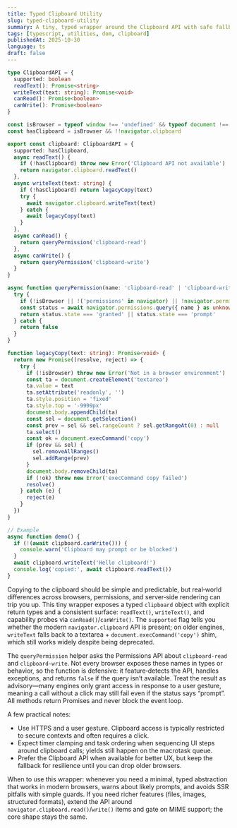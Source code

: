 ```yaml
---
title: Typed Clipboard Utility
slug: typed-clipboard-utility
summary: A tiny, typed wrapper around the Clipboard API with safe fallbacks, permission probes, and SSR guards.
tags: [typescript, utilities, dom, clipboard]
publishedAt: 2025-10-30
language: ts
draft: false
---
```


```ts
type ClipboardAPI = {
  supported: boolean
  readText(): Promise<string>
  writeText(text: string): Promise<void>
  canRead(): Promise<boolean>
  canWrite(): Promise<boolean>
}

const isBrowser = typeof window !== 'undefined' && typeof document !== 'undefined'
const hasClipboard = isBrowser && !!navigator.clipboard

export const clipboard: ClipboardAPI = {
  supported: hasClipboard,
  async readText() {
    if (!hasClipboard) throw new Error('Clipboard API not available')
    return navigator.clipboard.readText()
  },
  async writeText(text: string) {
    if (!hasClipboard) return legacyCopy(text)
    try {
      await navigator.clipboard.writeText(text)
    } catch {
      await legacyCopy(text)
    }
  },
  async canRead() {
    return queryPermission('clipboard-read')
  },
  async canWrite() {
    return queryPermission('clipboard-write')
  }
}

async function queryPermission(name: 'clipboard-read' | 'clipboard-write'): Promise<boolean> {
  try {
    if (!isBrowser || !('permissions' in navigator) || !navigator.permissions?.query) return false
    const status = await navigator.permissions.query({ name } as unknown as PermissionDescriptor)
    return status.state === 'granted' || status.state === 'prompt'
  } catch {
    return false
  }
}

function legacyCopy(text: string): Promise<void> {
  return new Promise((resolve, reject) => {
    try {
      if (!isBrowser) throw new Error('Not in a browser environment')
      const ta = document.createElement('textarea')
      ta.value = text
      ta.setAttribute('readonly', '')
      ta.style.position = 'fixed'
      ta.style.top = '-9999px'
      document.body.appendChild(ta)
      const sel = document.getSelection()
      const prev = sel && sel.rangeCount ? sel.getRangeAt(0) : null
      ta.select()
      const ok = document.execCommand('copy')
      if (prev && sel) {
        sel.removeAllRanges()
        sel.addRange(prev)
      }
      document.body.removeChild(ta)
      if (!ok) throw new Error('execCommand copy failed')
      resolve()
    } catch (e) {
      reject(e)
    }
  })
}

// Example
async function demo() {
  if (!(await clipboard.canWrite())) {
    console.warn('Clipboard may prompt or be blocked')
  }
  await clipboard.writeText('Hello clipboard!')
  console.log('copied:', await clipboard.readText())
}
```

Copying to the clipboard should be simple and predictable, but real‑world differences across browsers, permissions, and server‑side rendering can trip you up. This tiny wrapper exposes a typed `clipboard` object with explicit return types and a consistent surface: `readText()`, `writeText()`, and capability probes via `canRead()`/`canWrite()`. The `supported` flag tells you whether the modern `navigator.clipboard` API is present; on older engines, `writeText` falls back to a textarea + `document.execCommand('copy')` shim, which still works widely despite being deprecated.

The `queryPermission` helper asks the Permissions API about `clipboard-read` and `clipboard-write`. Not every browser exposes these names in types or behavior, so the function is defensive: it feature‑detects the API, handles exceptions, and returns `false` if the query isn’t available. Treat the result as advisory—many engines only grant access in response to a user gesture, meaning a call without a click may still fail even if the status says “prompt”. All methods return Promises and never block the event loop.

A few practical notes:
- Use HTTPS and a user gesture. Clipboard access is typically restricted to secure contexts and often requires a click.
- Expect timer clamping and task ordering when sequencing UI steps around clipboard calls; yields still happen on the macrotask queue.
- Prefer the Clipboard API when available for better UX, but keep the fallback for resilience until you can drop older browsers.

When to use this wrapper: whenever you need a minimal, typed abstraction that works in modern browsers, warns about likely prompts, and avoids SSR pitfalls with simple guards. If you need richer features (files, images, structured formats), extend the API around `navigator.clipboard.read()`/`write()` items and gate on MIME support; the core shape stays the same.

